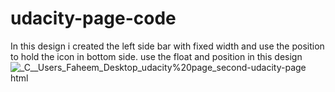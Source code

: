# udacity-page-code
In this design i created the left side bar with fixed width and use the position to hold the icon in bottom side. 
use the float and position in this design
![_C__Users_Faheem_Desktop_udacity%20page_second-udacity-page html](https://user-images.githubusercontent.com/45369831/143734172-0f38b6e6-dd6a-4176-9385-cefbb4d2e8b1.png)
